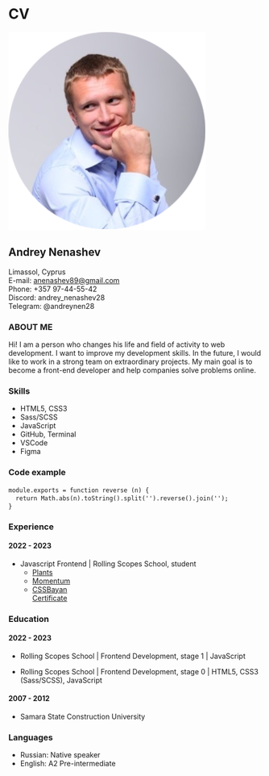 # CV

![Picture](img/cv_img.png)
## **Andrey Nenashev**
 
Limassol, Cyprus\
E-mail: anenashev89@gmail.com\
Phone: +357 97-44-55-42\
Discord: andrey_nenashev28\
Telegram: @andreynen28
### **ABOUT ME**
Hi! I am a person who changes his life and field of activity to web development. I want to improve my development skills. In the future, I would like to work in a strong team on extraordinary projects. My main goal is to become a front-end developer and help companies solve problems online.
### **Skills**
- HTML5, CSS3
- Sass/SCSS
- JavaScript
- GitHub, Terminal
- VSCode
- Figma
 
### **Code example**
```
module.exports = function reverse (n) {
  return Math.abs(n).toString().split('').reverse().join(''); 
}
```
### **Experience**

#### 2022 - 2023

- Javascript Frontend | Rolling Scopes School, student
  - [Plants](https://rolling-scopes-school.github.io/andrey28121989-JSFEPRESCHOOL2022Q4/plants/)
  - [Momentum](https://andrey28121989-momentum.netlify.app/)
  - [CSSBayan](https://andrey28121989.github.io/cssBayan/cssBayan/index.html)\
  [Certificate](https://app.rs.school/certificate/upj3fxx0)

### **Education**

#### 2022 - 2023
- Rolling Scopes School | Frontend Development, stage 1 | JavaScript

- Rolling Scopes School | Frontend Development, stage 0 | HTML5, CSS3 (Sass/SCSS), JavaScript
#### 2007 - 2012
- Samara State Construction University
 
### **Languages**
- Russian: Native speaker
- English: A2 Pre-intermediate
